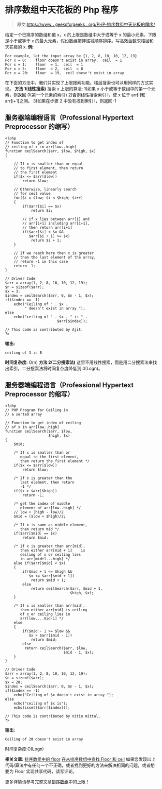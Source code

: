 # 排序数组中天花板的 Php 程序

> 原文:[https://www . geeksforgeeks . org/PHP-排序数组中天花板的程序/](https://www.geeksforgeeks.org/php-program-for-ceiling-in-a-sorted-array/)

给定一个已排序的数组和值 x，x 的上限是数组中大于或等于 x 的最小元素，下限是小于或等于 x 的最大元素，假设数组按非递减顺序排序。写高效函数求楼层和天花板的 x.
**例:**

```
For example, let the input array be {1, 2, 8, 10, 10, 12, 19}
For x = 0:    floor doesn't exist in array,  ceil  = 1
For x = 1:    floor  = 1,  ceil  = 1
For x = 5:    floor  = 2,  ceil  = 8
For x = 20:   floor  = 19,  ceil doesn't exist in array
```

在下面的方法中，我们只实现了上限搜索功能。楼层搜索也可以用同样的方式实现。
**方法 1(线性搜索)**
搜索 x 上限的算法:
1)如果 x 小于或等于数组中的第一个元素，则返回 0(第一个元素的索引)
2)否则线性搜索索引 I，使 x 位于 arr[i]和 arr[i+1]之间。
3)如果在步骤 2 中没有找到索引 I，则返回-1

## 服务器端编程语言（Professional Hypertext Preprocessor 的缩写）

```
<?php
// Function to get index of 
// ceiling of x in arr[low..high] 
function ceilSearch($arr, $low, $high, $x)
{

    // If x is smaller than or equal 
    // to first element, then return 
    // the first element 
    if($x <= $arr[$low])
        return $low; 

    // Otherwise, linearly search
    // for ceil value 
    for($i = $low; $i < $high; $i++)
    {
        if($arr[$i] == $x)
            return $i;

        // if x lies between arr[i] and 
        // arr[i+1] including arr[i+1], 
        // then return arr[i+1] 
        if($arr[$i] < $x && 
           $arr[$i + 1] >= $x)
            return $i + 1;
    }     

    // If we reach here then x is greater 
    // than the last element of the array,
    // return -1 in this case 
    return -1;
}

// Driver Code
$arr = array(1, 2, 8, 10, 10, 12, 19);
$n = sizeof($arr);
$x = 3;
$index = ceilSearch($arr, 0, $n - 1, $x);
if($index == -1)
    echo("Ceiling of " . $x . 
         " doesn't exist in array ");
else
    echo("ceiling of " . $x . " is " . 
                        $arr[$index]);

// This code is contributed by Ajit.
?>
```

**输出:**

```
ceiling of 3 is 8
```

**时间复杂度:** O(n)
**方法 2(二分搜索法)**
这里不用线性搜索，而是用二分搜索法来找出索引。二分搜索法将时间复杂度降低到 0(Logn)。

## 服务器端编程语言（Professional Hypertext Preprocessor 的缩写）

```
<?php
// PHP Program for Ceiling in 
// a sorted array

// Function to get index of ceiling
// of x in arr[low..high]
function ceilSearch($arr, $low, 
                    $high, $x)
{
    $mid; 

    /* If x is smaller than or 
       equal to the first element,
       then return the first element */
    if($x <= $arr[$low])
        return $low; 

    /* If x is greater than the
       last element, then return
       -1 */
    if($x > $arr[$high])
        return -1; 

    /* get the index of middle
       element of arr[low..high] */
    // low + (high - low)/2
    $mid = ($low + $high)/2; 

    /* If x is same as middle element,
       then return mid */
    if($arr[$mid] == $x)
        return $mid;

    /* If x is greater than arr[mid],
       then either arr[mid + 1]    is 
       ceiling of x or ceiling lies 
       in arr[mid+1...high] */
    else if($arr[$mid] < $x)
    {
        if($mid + 1 <= $high && 
           $x <= $arr[$mid + 1])
            return $mid + 1;
        else
            return ceilSearch($arr, $mid + 1, 
                              $high, $x);
    }

    /* If x is smaller than arr[mid],
       then either arr[mid] is ceiling
       of x or ceiling lies in 
       arr[low....mid-1] */
    else
    {
        if($mid - 1 >= $low && 
           $x > $arr[$mid - 1])
            return $mid;
        else
         return ceilSearch($arr, $low, 
                           $mid - 1, $x);
    }
}

// Driver Code
$arr = array(1, 2, 8, 10, 10, 12, 19);
$n = sizeof($arr);
$x = 20;
$index = ceilSearch($arr, 0, $n - 1, $x);
if($index == -1)
    echo("Ceiling of $x doesn't exist in array ");
else
    echo("ceiling of $x is"); 
    echo(isset($arr[$index]));

// This code is contributed by nitin mittal.
?>
```

**输出:**

```
Ceiling of 20 doesn't exist in array 
```

时间复杂度:O(Logn)

**相关文章:**
[排序数组中的 floor](https://www.geeksforgeeks.org/floor-in-a-sorted-array/)
[在未排序数组中查找 Floor 和 ceil](https://www.geeksforgeeks.org/find-floor-ceil-unsorted-array/)
如果您发现以上代码/算法中有任何一个不正确，或者找到更好的方法来解决相同的问题，或者想要为 Floor 实现共享代码，请写评论。

更多详情请参考完整文章[排序数组](https://www.geeksforgeeks.org/ceiling-in-a-sorted-array/)中的上限！